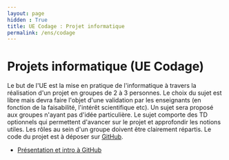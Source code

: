 ```yaml
---
layout: page
hidden : True
title: UE Codage : Projet informatique
permalink: /ens/codage
---
```




# Projets informatique (UE Codage)

Le but de l'UE est la mise en pratique de l'informatique à travers la réalisation d'un projet en groupes de 2 à 3 personnes. Le choix du sujet est libre mais devra faire l'objet d'une validation par les enseignants (en fonction de la faisabilité, l'intérêt scientifique etc). Un sujet sera proposé aux groupes n'ayant pas d'idée particulière. Le sujet comporte des TD optionnels qui permettent d'avancer sur le projet et approfondir les notions utiles. Les rôles au sein d'un groupe doivent être clairement répartis. Le code du projet est à déposer sur [GitHub](https://classroom.github.com/g/vMnx-0oJ).

* [Présentation et intro à GitHub](../docs/L1/info/presentation_UE_codage.pdf)